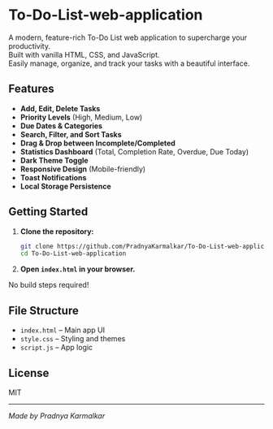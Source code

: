 # To-Do-List-web-application



A modern, feature-rich To-Do List web application to supercharge your productivity.  
Built with vanilla HTML, CSS, and JavaScript.  
Easily manage, organize, and track your tasks with a beautiful interface.

## Features

- **Add, Edit, Delete Tasks**  
- **Priority Levels** (High, Medium, Low)
- **Due Dates & Categories**
- **Search, Filter, and Sort Tasks**
- **Drag & Drop between Incomplete/Completed**
- **Statistics Dashboard** (Total, Completion Rate, Overdue, Due Today)
- **Dark Theme Toggle**
- **Responsive Design** (Mobile-friendly)
- **Toast Notifications**
- **Local Storage Persistence** 

## Getting Started

1. **Clone the repository:**
   ```sh
   git clone https://github.com/PradnyaKarmalkar/To-Do-List-web-application.git
   cd To-Do-List-web-application
   ```

2. **Open `index.html` in your browser.**

No build steps required!

## File Structure

- `index.html` – Main app UI
- `style.css` – Styling and themes
- `script.js` – App logic



## License

MIT

---

*Made by Pradnya Karmalkar*